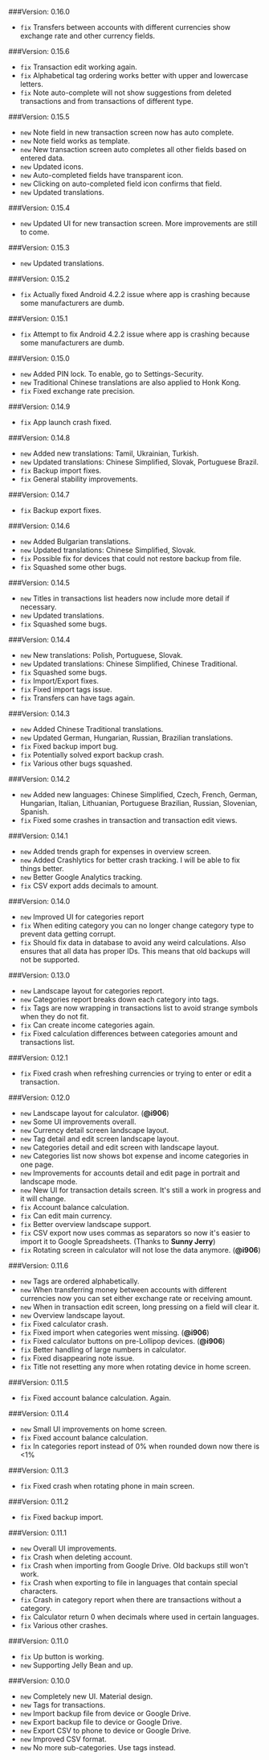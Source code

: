 ###Version: 0.16.0
- ```fix``` Transfers between accounts with different currencies show exchange rate and other currency fields.

###Version: 0.15.6
- ```fix``` Transaction edit working again.
- ```fix``` Alphabetical tag ordering works better with upper and lowercase letters.
- ```fix``` Note auto-complete will not show suggestions from deleted transactions and from transactions of different type.

###Version: 0.15.5
- ```new``` Note field in new transaction screen now has auto complete.
- ```new``` Note field works as template.
- ```new``` New transaction screen auto completes all other fields based on entered data.
- ```new``` Updated icons.
- ```new``` Auto-completed fields have transparent icon.
- ```new``` Clicking on auto-completed field icon confirms that field.
- ```new``` Updated translations.

###Version: 0.15.4
- ```new``` Updated UI for new transaction screen. More improvements are still to come.

###Version: 0.15.3
- ```new``` Updated translations.

###Version: 0.15.2
- ```fix``` Actually fixed Android 4.2.2 issue where app is crashing because some manufacturers are dumb.

###Version: 0.15.1
- ```fix``` Attempt to fix Android 4.2.2 issue where app is crashing because some manufacturers are dumb.

###Version: 0.15.0
- ```new``` Added PIN lock. To enable, go to Settings-Security.
- ```new``` Traditional Chinese translations are also applied to Honk Kong.
- ```fix``` Fixed exchange rate precision.

###Version: 0.14.9
- ```fix``` App launch crash fixed.

###Version: 0.14.8
- ```new``` Added new translations: Tamil, Ukrainian, Turkish.
- ```new``` Updated translations: Chinese Simplified, Slovak, Portuguese Brazil.
- ```fix``` Backup import fixes.
- ```fix``` General stability improvements.

###Version: 0.14.7
- ```fix``` Backup export fixes.

###Version: 0.14.6
- ```new``` Added Bulgarian translations.
- ```new``` Updated translations: Chinese Simplified, Slovak.
- ```fix``` Possible fix for devices that could not restore backup from file.
- ```fix``` Squashed some other bugs.

###Version: 0.14.5
- ```new``` Titles in transactions list headers now include more detail if necessary.
- ```new``` Updated translations.
- ```fix``` Squashed some bugs.

###Version: 0.14.4
- ```new``` New translations: Polish, Portuguese, Slovak.
- ```new``` Updated translations: Chinese Simplified, Chinese Traditional.
- ```fix``` Squashed some bugs.
- ```fix``` Import/Export fixes.
- ```fix``` Fixed import tags issue.
- ```fix``` Transfers can have tags again.

###Version: 0.14.3
- ```new``` Added Chinese Traditional translations.
- ```new``` Updated German, Hungarian, Russian, Brazilian translations.
- ```fix``` Fixed backup import bug.
- ```fix``` Potentially solved export backup crash.
- ```fix``` Various other bugs squashed.

###Version: 0.14.2
- ```new``` Added new languages: Chinese Simplified, Czech, French, German, Hungarian, Italian, Lithuanian, Portuguese Brazilian, Russian, Slovenian, Spanish.
- ```fix``` Fixed some crashes in transaction and transaction edit views.

###Version: 0.14.1
- ```new``` Added trends graph for expenses in overview screen.
- ```new``` Added Crashlytics for better crash tracking. I will be able to fix things better.
- ```new``` Better Google Analytics tracking.
- ```fix``` CSV export adds decimals to amount.

###Version: 0.14.0
- ```new``` Improved UI for categories report
- ```fix``` When editing category you can no longer change category type to prevent data getting corrupt.
- ```fix``` Should fix data in database to avoid any weird calculations. Also ensures that all data has proper IDs. This means that old backups will not be supported.

###Version: 0.13.0
- ```new``` Landscape layout for categories report.
- ```new``` Categories report breaks down each category into tags.
- ```fix``` Tags are now wrapping in transactions list to avoid strange symbols when they do not fit.
- ```fix``` Can create income categories again.
- ```fix``` Fixed calculation differences between categories amount and transactions list.

###Version: 0.12.1
- ```fix``` Fixed crash when refreshing currencies or trying to enter or edit a transaction.

###Version: 0.12.0
- ```new``` Landscape layout for calculator. (**@i906**)
- ```new``` Some UI improvements overall.
- ```new``` Currency detail screen landscape layout.
- ```new``` Tag detail and edit screen landscape layout.
- ```new``` Categories detail and edit screen with landscape layout.
- ```new``` Categories list now shows bot expense and income categories in one page.
- ```new``` Improvements for accounts detail and edit page in portrait and landscape mode.
- ```new``` New UI for transaction details screen. It's still a work in progress and it will change.
- ```fix``` Account balance calculation.
- ```fix``` Can edit main currency.
- ```fix``` Better overview landscape support.
- ```fix``` CSV export now uses commas as separators so now it's easier to import it to Google Spreadsheets. (Thanks to **Sunny Jerry**)
- ```fix``` Rotating screen in calculator will not lose the data anymore. (**@i906**)

###Version: 0.11.6
- ```new``` Tags are ordered alphabetically.
- ```new``` When transferring money between accounts with different currencies now you can set either exchange rate or receiving amount.
- ```new``` When in transaction edit screen, long pressing on a field will clear it.
- ```new``` Overview landscape layout.
- ```fix``` Fixed calculator crash.
- ```fix``` Fixed import when categories went missing. (**@i906**)
- ```fix``` Fixed calculator buttons on pre-Lollipop devices. (**@i906**)
- ```fix``` Better handling of large numbers in calculator.
- ```fix``` Fixed disappearing note issue.
- ```fix``` Title not resetting any more when rotating device in home screen.

###Version: 0.11.5
- ```fix``` Fixed account balance calculation. Again.

###Version: 0.11.4
- ```new``` Small UI improvements on home screen.
- ```fix``` Fixed account balance calculation.
- ```fix``` In categories report instead of 0% when rounded down now there is <1%

###Version: 0.11.3
- ```fix``` Fixed crash when rotating phone in main screen.

###Version: 0.11.2
- ```fix``` Fixed backup import.

###Version: 0.11.1
- ```new``` Overall UI improvements.
- ```fix``` Crash when deleting account.
- ```fix``` Crash when importing from Google Drive. Old backups still won't work.
- ```fix``` Crash when exporting to file in languages that contain special characters.
- ```fix``` Crash in category report when there are transactions without a category.
- ```fix``` Calculator return 0 when decimals where used in certain languages.
- ```fix``` Various other crashes.

###Version: 0.11.0
- ```fix``` Up button is working.
- ```new``` Supporting Jelly Bean and up.

###Version: 0.10.0
- ```new``` Completely new UI. Material design.
- ```new``` Tags for transactions.
- ```new``` Import backup file from device or Google Drive.
- ```new``` Export backup file to device or Google Drive.
- ```new``` Export CSV to phone to device or Google Drive.
- ```new``` Improved CSV format.
- ```new``` No more sub-categories. Use tags instead.
